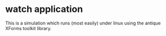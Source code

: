 # watch application

This is a simulation which runs (most easily) under linux using
the antique XForms toolkit library.


